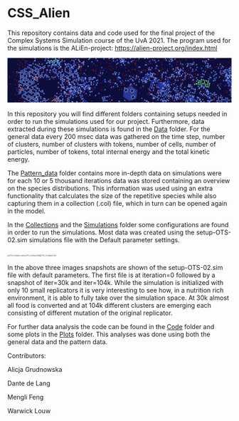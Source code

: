 # CSS_Alien

This repository contains data and code used for the final project of the Complex Systems Simulation course of the UvA 2021. The program used for the simulations is the ALiEn-project: https://alien-project.org/index.html

![sim9b-large](Plots/Additional_Media/sim9b-large.png)

In this repository you will find different folders containing setups needed in order to run the simulations used for our project. Furthermore, data extracted during these simulations is found in the [Data](https://github.com/DCCdelang/CSS_Alien/tree/main/Data) folder. For the general data every 200 msec data was gathered on the time step, number of clusters, number of clusters with tokens, number of cells, number of particles, number of tokens, total internal energy and the total kinetic energy.

The [Pattern_data](https://github.com/DCCdelang/CSS_Alien/tree/main/Pattern_data) folder contains more in-depth data on simulations were for each 10 or 5 thousand iterations data was stored containing an overview on the species distributions. This information was used using an extra functionality that calculates the size of the repetitive species while also capturing them in a collection (.col) file, which in turn can be opened again in the model.

In the [Collections](https://github.com/DCCdelang/CSS_Alien/tree/main/Collections) and the [Simulations](https://github.com/DCCdelang/CSS_Alien/tree/main/Simulations) folder some configurations are found in order to run the simulations. Most data was created using the setup-OTS-02.sim simulations file with the Default parameter settings.

<img src="C:\Users\djdcc\Documents\School\UNI\Computational Science\Complex Systems\Project\CSS_Alien\Plots\Additional_Media\OTS_2_Default_start.PNG" alt="OTS_2_Default_start" style="zoom:25%;" /><img src="C:\Users\djdcc\Documents\School\UNI\Computational Science\Complex Systems\Project\CSS_Alien\Plots\Additional_Media\OTS_2_Default_30k.PNG" alt="OTS_2_Default_30k" style="zoom:24%;" /><img src="C:\Users\djdcc\Documents\School\UNI\Computational Science\Complex Systems\Project\CSS_Alien\Plots\Additional_Media\OTS_2_Default_104k.PNG" alt="OTS_2_Default_30k" style="zoom:26%;" />

In the above three images snapshots are shown of the setup-OTS-02.sim file with default parameters. The first file is at iteration=0 followed by a snapshot of iter=30k and iter=104k. While the simulation is initialized with only 10 small replicators it is very interesting to see how, in a nutrition rich environment, it is able to fully take over the simulation space. At 30k almost all food is converted and at 104k different clusters are emerging each consisting of different mutation of the original replicator. 

For further data analysis the code can be found in the [Code](https://github.com/DCCdelang/CSS_Alien/tree/main/Code) folder and some plots in the [Plots](https://github.com/DCCdelang/CSS_Alien/tree/main/Plots) folder. This analyses was done using both the general data and the pattern data. 

Contributors:

Alicja Grudnowska

Dante de Lang

Mengli Feng

Warwick Louw

